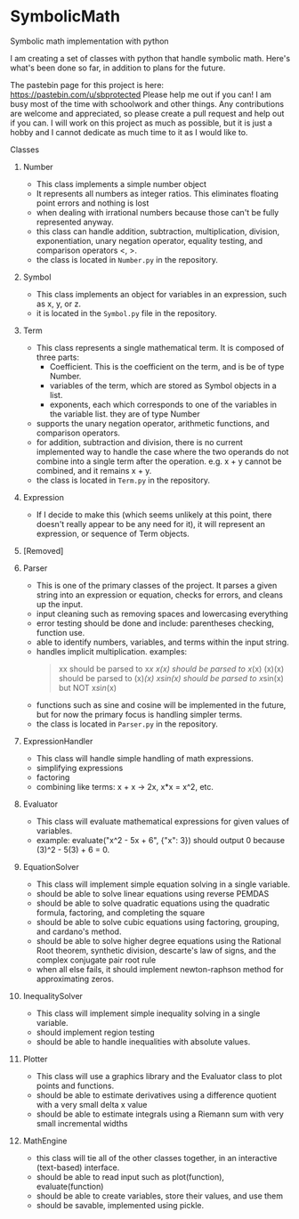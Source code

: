 # SymbolicMath
Symbolic math implementation with python

I am creating a set of classes with python that handle symbolic math.
Here's what's been done so far, in addition to plans for the future.

The pastebin page for this project is here: https://pastebin.com/u/sbprotected
Please help me out if you can! I am busy most of the time with schoolwork and other things. Any contributions are welcome and appreciated, so please create a pull request and help out if you can. I will work on this project as much as possible, but it is just a hobby and I cannot dedicate as much time to it as I would like to.

Classes
1. Number
	- This class implements a simple number object
	- It represents all numbers as integer ratios. This eliminates floating point errors and nothing is lost
	- when dealing with irrational numbers because those can't be fully represented anyway.
	- this class can handle addition, subtraction, multiplication, division, exponentiation, unary negation operator,
	equality testing, and comparison operators <, >. 
	- the class is located in `Number.py` in the repository.

2. Symbol
	- This class implements an object for variables in an expression, such as x, y, or z.
	- it is located in the `Symbol.py` file in the repository.

3. Term
	- This class represents a single mathematical term. It is composed of three parts:
		- Coefficient. This is the coefficient on the term, and is be of type Number.
		- variables of the term, which are stored as Symbol objects in a list.
		- exponents, each which corresponds to one of the variables in the variable list. they are of type Number
	- supports the unary negation operator, arithmetic functions, and comparison operators.
	- for addition, subtraction and division, there is no current implemented way to handle the case where the two operands
	do not combine into a single term after the operation. e.g. x + y cannot be combined, and it remains x + y.
	- the class is located in `Term.py` in the repository.
 
4. Expression
	- If I decide to make this (which seems unlikely at this point, there doesn't really appear to be any need for it), it will
	represent an expression, or sequence of Term objects.

5. [Removed]

6. Parser
	- This is one of the primary classes of the project. It parses a given string into an expression or equation, checks for 	errors, and cleans up the input.
	- input cleaning such as removing spaces and lowercasing everything
	- error testing should be done and include: parentheses checking, function use.
	- able to identify numbers, variables, and terms within the input string.
	- handles implicit multiplication. examples:
		> xx should be parsed to x*x
		> x(x) should be parsed to x*(x)
		> (x)(x) should be parsed to (x)*(x)
		> xsin(x) should be parsed to x*sin(x) but NOT x*s*i*n*(x)
	- functions such as sine and cosine will be implemented in the future, but for now the primary focus is handling simpler terms.
	- the class is located in `Parser.py` in the repository.
		
 
7. ExpressionHandler
	- This class will handle simple handling of math expressions.
	- simplifying expressions
	- factoring
	- combining like terms: x + x -> 2x, x*x = x^2, etc.

8. Evaluator
	- This class will evaluate mathematical expressions for given values of variables.
	- example: evaluate("x^2 - 5x + 6", {"x": 3}) should output 0 because (3)^2 - 5(3) + 6 = 0.

9. EquationSolver
	- This class will implement simple equation solving in a single variable.
	- should be able to solve linear equations using reverse PEMDAS
	- should be able to solve quadratic equations using the quadratic formula, factoring, and completing the square
	- should be able to solve cubic equations using factoring, grouping, and cardano's method.
	- should be able to solve higher degree equations using the Rational Root theorem, synthetic division, descarte's law of 	signs, and the complex conjugate pair root rule
	- when all else fails, it should implement newton-raphson method for approximating zeros.

10. InequalitySolver
	- This class will implement simple inequality solving in a single variable.
	- should implement region testing
	- should be able to handle inequalities with absolute values.

11. Plotter
	- This class will use a graphics library and the Evaluator class to plot points and functions.
	- should be able to estimate derivatives using a difference quotient with a very small delta x value
	- should be able to estimate integrals using a Riemann sum with very small incremental widths

12. MathEngine
	- this class will tie all of the other classes together, in an interactive (text-based) interface.
	- should be able to read input such as plot(function), evaluate(function)
	- should be able to create variables, store their values, and use them
	- should be savable, implemented using pickle.
